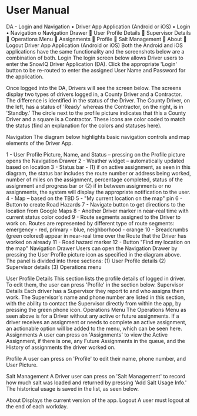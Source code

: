 # User Manual

DA - Login and Navigation
•	Driver App Application (Android or iOS)
•	Login
•	Navigation 
o	Navigation Drawer 
	User Profile Details
	Supervisor Details 
	Operations Menu 
	Assignments
	Profile
	Salt Management
	About
	Logout
Driver App Application (Android or iOS)
Both the Android and iOS applications have the same functionality and the screenshots below are a combination of both.
Login
The login screen below allows Driver users to enter the SnowIQ Driver Application (DA). Click the appropriate 'Login' button to be re-routed to enter the assigned User Name and Password for the application.

     
                        
Once logged into the DA, Drivers will see the screen below. The screens display two types of drivers logged in, a County Driver and a Contractor. The difference is identified in the status of the Driver. The County Driver, on the left, has a status of 'Ready' whereas the Contractor, on the right, is in 'Standby.' The circle next to the profile picture indicates that this a County Driver and a square is a Contractor. These icons are color coded to match the status (find an explanation for the colors and statuses here). 
 
Navigation
The diagram below highlights basic navigation controls and map elements of the Driver App.
 
1 - User Profile Picture, Name, and Status – pressing on the Profile picture opens the Navigation Drawer 
2 - Weather widget – automatically updated based on location
3 - Status bar -  (1) if on active assignment, as seen in this diagram, the status bar includes the route number or address being worked, number of miles on the assignment, percentage completed, status of the assignment and progress bar or (2) if in between assignments or no assignments, the system will display the appropriate notification to the user. 
4 - Map – based on the TBD
5 - "My current location on the map" pin
6 - Button to create Road Hazards
7 - Navigate button to get directions to the location from Google Maps
8 - Another Driver marker in near-real time with current status color coded 
9 - Route segments assigned to the Driver to work on. Routes are represented by different type of route segments: emergency - red, primary - blue, neighborhood - orange
10 - Breadcrumbs (green colored) appear in near-real time over the Route that the Driver has worked on already 
11 - Road hazard marker
12 - Button "Find my location on the map"
Navigation Drawer
Users can open the Navigation Drawer by pressing the User Profile picture icon as specified in the diagram above. The panel is divided into three sections: (1) User Profile details (2) Supervisor details (3) Operations menu 
 
User Profile Details
This section lists the profile details of logged in driver. To edit them, the user can press 'Profile' in the section below. 
Supervisor Details 
Each driver has a Supervisor they report to and who assigns them work. The Supervisor's name and phone number are listed in this section, with the ability to contact the Supervisor directly from within the app, by pressing the green phone icon. 
Operations Menu
The Operations Menu as seen above is for a Driver without any active or future assignments. If a driver receives an assignment or needs to complete an active assignment, an actionable option will be added to the menu, which can be seen here.
Assignments
A user can press on 'Assignments' to view the Active Assignment, if there is one, any Future Assignments in the queue, and the History of assignments the driver worked on. 
 
Profile
A user can press on 'Profile' to edit their name, phone number, and User Picture.
 
Salt Management
 A Driver user can press on 'Salt Management' to record how much salt was loaded and returned by pressing 'Add Salt Usage Info.' The historical usage is saved in the list, as seen below. 
 
About
Displays the current version of the app.
Logout
A user must logout at the end of each workday.


